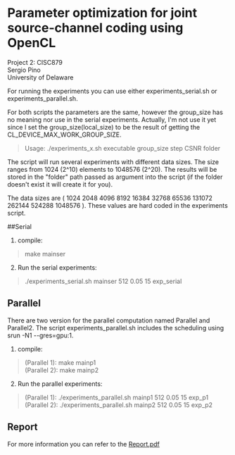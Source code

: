 # Parameter optimization for joint source-channel coding using OpenCL
Project 2: CISC879  
Sergio Pino  
University of Delaware

For running the experiments you can use either experiments_serial.sh or experiments_parallel.sh.

For both scripts the parameters are the same, however the group_size has no meaning nor use in the serial experiments. Actually, I'm not use it yet since I set the group_size(local_size) to be the result of getting the CL_DEVICE_MAX_WORK_GROUP_SIZE.

> Usage: ./experiments_x.sh executable group_size step CSNR folder

The script will run several experiments with different data sizes. The size ranges from 1024 (2^10) elements to 1048576 (2^20). The results will be stored in the "folder" path passed as argument into the script (if the folder doesn't exist it will create it for you).

The data sizes are ( 1024 2048 4096 8192 16384 32768 65536 131072 262144 524288 1048576 ). These values are hard coded in the experiments script.

##Serial

1. compile:
> make mainser

2. Run the serial experiments:
> ./experiments_serial.sh mainser 512 0.05 15 exp_serial

## Parallel

There are two version for the parallel computation named Parallel and Parallel2. The script experiments_parallel.sh includes the scheduling using srun -N1 --gres=gpu:1.

1. compile:
> (Parallel 1): make mainp1  
> (Parallel 2): make mainp2

2. Run the parallel experiments:
> (Parallel 1): ./experiments_parallel.sh mainp1 512 0.05 15 exp_p1  
> (Parallel 2): ./experiments_parallel.sh mainp2 512 0.05 15 exp_p2

## Report
For more information you can refer to the [Report.pdf](Report.pdf)